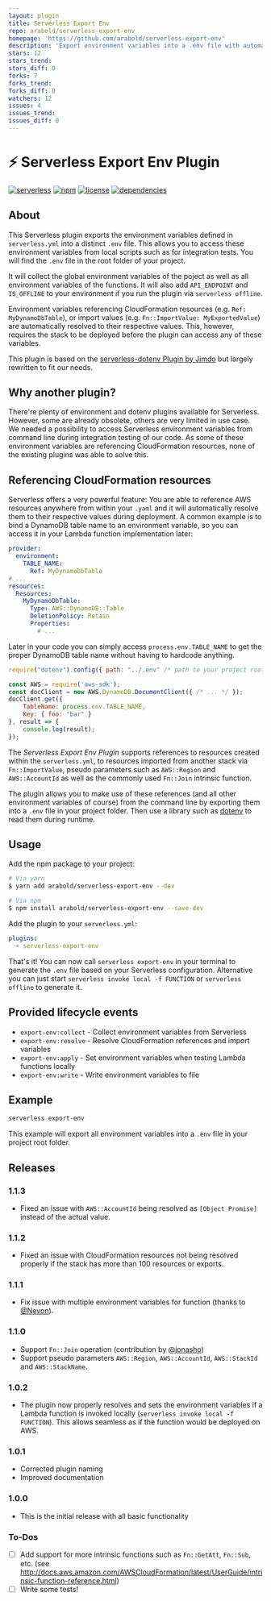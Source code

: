 ```yaml
---
layout: plugin
title: Serverless Export Env
repo: arabold/serverless-export-env
homepage: 'https://github.com/arabold/serverless-export-env'
description: 'Export environment variables into a .env file with automatic AWS CloudFormation reference resolution.'
stars: 12
stars_trend: 
stars_diff: 0
forks: 7
forks_trend: 
forks_diff: 0
watchers: 12
issues: 4
issues_trend: 
issues_diff: 0
---
```



# ⚡️ Serverless Export Env Plugin

[![serverless](http://public.serverless.com/badges/v3.svg)](http://www.serverless.com)
[![npm](https://img.shields.io/npm/v/serverless-export-env.svg)](https://www.npmjs.com/package/serverless-export-env)
[![license](https://img.shields.io/github/license/arabold/serverless-export-env.svg)](https://github.com/arabold/serverless-export-env/blob/master/LICENSE)
[![dependencies](https://img.shields.io/david/arabold/serverless-export-env.svg)](https://www.npmjs.com/package/serverless-export-env)


## About

This Serverless plugin exports the environment variables defined in `serverless.yml`
into a distinct `.env` file. This allows you to access these environment variables
from local scripts such as for integration tests. You will find the `.env` file
in the root folder of your project.

It will collect the global environment variables of the poject as well as all
environment variables of the functions. It will also add `API_ENDPOINT` and
`IS_OFFLINE` to your environment if you run the plugin via `serverless offline`.

Environment variables referencing CloudFormation resources (e.g. `Ref: MyDynamoDbTable`),
or import values (e.g. `Fn::ImportValue: MyExportedValue`) are automatically
resolved to their respective values. This, however, requires the stack to be
deployed before the plugin can access any of these variables.

This plugin is based on the [serverless-dotenv Plugin by Jimdo](https://github.com/Jimdo/serverless-dotenv)
but largely rewritten to fit our needs.


## Why another plugin?

There're plenty of environment and dotenv plugins available for Serverless. However,
some are already obsolete, others are very limited in use case. We needed a possibility
to access Serverless environment variables from command line during integration
testing of our code. As some of these environment variables are referencing
CloudFormation resources, none of the existing plugins was able to solve this.


## Referencing CloudFormation resources

Serverless offers a very powerful feature: You are able to reference AWS
resources anywhere from within your `.yaml` and it will automatically resolve
them to their respective values during deployment. A common example is to
bind a DynamoDB table name to an environment variable, so you can access it
in your Lambda function implementation later:

```yaml
provider:
  environment:
    TABLE_NAME:
      Ref: MyDynamoDbTable
# ...
resources:
  Resources:
    MyDynamoDbTable:
      Type: AWS::DynamoDB::Table
      DeletionPolicy: Retain
      Properties:
        # ...
```

Later in your code you can simply access `process.env.TABLE_NAME` to get the
proper DynamoDB table name without having to hardcode anything.

```js
require("dotenv").config({ path: "../.env" /* path to your project root folder */ });

const AWS = require('aws-sdk');
const docClient = new AWS.DynamoDB.DocumentClient({ /* ... */ });
docClient.get({
	TableName: process.env.TABLE_NAME,
	Key: { foo: "bar" }
}, result => {
	console.log(result);
});
```

The _Serverless Export Env Plugin_ supports references to resources created
within the `serverless.yml`, to resources imported from another stack via
`Fn::ImportValue`, pseudo parameters such as `AWS::Region` and `AWS::AccountId`
as well as the commonly used `Fn::Join` intrinsic function.

The plugin allows you to make use of these references
(and all other environment variables of course) from the command line by
exporting them into a `.env` file in your project folder. Then use a library
such as [dotenv](https://www.npmjs.com/package/dotenv) to read them during
runtime.


## Usage

Add the npm package to your project:

```bash
# Via yarn
$ yarn add arabold/serverless-export-env --dev

# Via npm
$ npm install arabold/serverless-export-env --save-dev
```

Add the plugin to your `serverless.yml`:

```yaml
plugins:
  - serverless-export-env
```

That's it! You can now call `serverless export-env` in your terminal to
generate the `.env` file based on your Serverless configuration.
Alternative you can just start `serverless invoke local -f FUNCTION` or
`serverless offline` to generate it.


## Provided lifecycle events

* `export-env:collect` - Collect environment variables from Serverless
* `export-env:resolve` - Resolve CloudFormation references and import variables
* `export-env:apply` - Set environment variables when testing Lambda functions locally
* `export-env:write` - Write environment variables to file


## Example

```bash
serverless export-env
```

This example will export all environment variables into a `.env` file in
your project root folder.


## Releases

### 1.1.3
* Fixed an issue with `AWS::AccountId` being resolved as `[Object Promise]`
  instead of the actual value.

### 1.1.2
* Fixed an issue with CloudFormation resources not being resolved properly if
  the stack has more than 100 resources or exports.

### 1.1.1
* Fix issue with multiple environment variables for function (thanks to
  [@Nevon](https://github.com/Nevon)).

### 1.1.0
* Support `Fn::Join` operation (contribution by
  [@jonasho](https://github.com/jonasho))
* Support pseudo parameters `AWS::Region`, `AWS::AccountId`, `AWS::StackId`
  and `AWS::StackName`.

### 1.0.2
* The plugin now properly resolves and sets the environment variables if a
  Lambda function is invoked locally (`serverless invoke local -f FUNCTION`).
  This allows seamless as if the function would be deployed on AWS.

### 1.0.1
* Corrected plugin naming
* Improved documentation

### 1.0.0
* This is the initial release with all basic functionality

### To-Dos
- [ ] Add support for more intrinsic functions such as `Fn::GetAtt`, `Fn::Sub`,
      etc. (see http://docs.aws.amazon.com/AWSCloudFormation/latest/UserGuide/intrinsic-function-reference.html)
- [ ] Write some tests!
